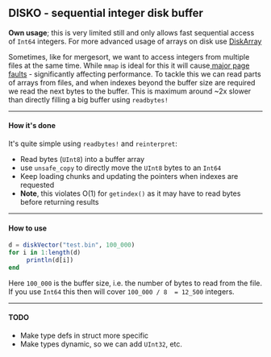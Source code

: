 ## DISKO - sequential integer disk buffer
**Own usage**; this is very limited still and only allows fast sequential access of `Int64` integers. For more advanced usage of arrays on disk use [DiskArray](https://github.com/meggart/DiskArrays.jl)

Sometimes, like for mergesort, we want to access integers from multiple files at the same time. While `mmap` is ideal for this it will cause[ major page faults](https://scoutapm.com/blog/understanding-page-faults-and-memory-swap-in-outs-when-should-you-worry " major page faults") - significantly affecting performance. To tackle this we can read parts of arrays from files, and when indexes beyond the buffer size are required we read the next bytes to the buffer. This is maximum around ~2x slower than directly filling a big buffer using `readbytes!`

---

#### How it's done 
It's quite simple using `readbytes!` and `reinterpret`:
- Read bytes (`UInt8`) into a buffer array
- use `unsafe_copy` to directly move the `UInt8` bytes to an `Int64`
- Keep loading chunks and updating the pointers when indexes are requested 
- **Note**, this violates O(1) for `getindex()` as it may have to read bytes before returning results

---

#### How to use
```Julia
d = diskVector("test.bin", 100_000)
for i in 1:length(d)
     println(d[i])
end
```
Here `100_000` is the buffer size, i.e. the number of bytes to read from the file. If you use `Int64` this then will cover `100_000 / 8  = 12_500` integers. 

---

#### TODO
- Make type defs in struct more specific
- Make types dynamic, so we can add `UInt32`, etc.